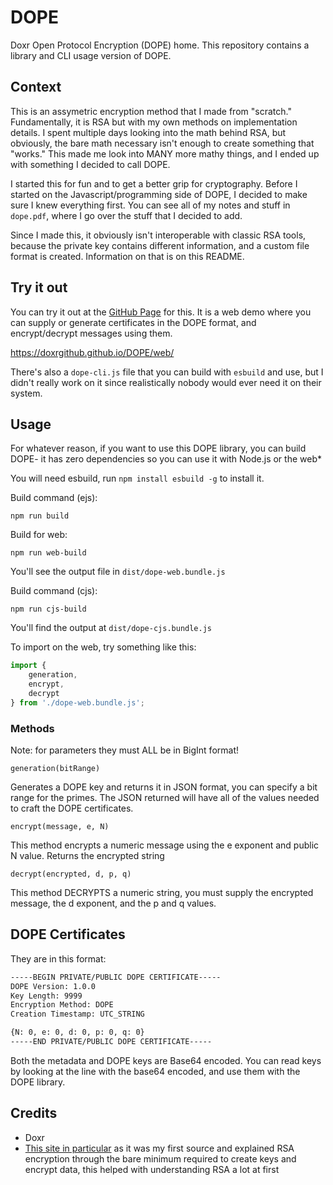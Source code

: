 # DOPE
Doxr Open Protocol Encryption (DOPE) home. This repository contains a library and CLI usage version of DOPE.

## Context

This is an assymetric encryption method that I made from "scratch." Fundamentally, it is RSA but with my own methods on implementation details. I spent multiple days looking into the math behind RSA, but obviously, the bare math necessary isn't enough to create something that "works." This made me look into MANY more mathy things, and I ended up with something I decided to call DOPE.

I started this for fun and to get a better grip for cryptography. Before I started on the Javascript/programming side of DOPE, I decided to make sure I knew everything first. You can see all of my notes and stuff in `dope.pdf`, where I go over the stuff that I decided to add.

Since I made this, it obviously isn't interoperable with classic RSA tools, because the private key contains different information, and a custom file format is created. Information on that is on this README.

## Try it out

You can try it out at the [GitHub Page](https://doxrgithub.github.io/DOPE/web/) for this. It is a web demo where you can supply or generate certificates in the DOPE format, and encrypt/decrypt messages using them.

https://doxrgithub.github.io/DOPE/web/

There's also a `dope-cli.js` file that you can build with `esbuild` and use, but I didn't really work on it since realistically nobody would ever need it on their system.

## Usage

For whatever reason, if you want to use this DOPE library, you can build DOPE- it has zero dependencies so you can use it with Node.js or the web*

You will need esbuild, run `npm install esbuild -g` to install it.

Build command (ejs):

`npm run build`

Build for web:

`npm run web-build`

You'll see the output file in `dist/dope-web.bundle.js`


Build command (cjs):

`npm run cjs-build`

You'll find the output at `dist/dope-cjs.bundle.js`

To import on the web, try something like this:

```js
import {
    generation,
    encrypt,
    decrypt
} from './dope-web.bundle.js';
```

### Methods

Note: for parameters they must ALL be in BigInt format!

`generation(bitRange)`

Generates a DOPE key and returns it in JSON format, you can specify a bit range for the primes. The JSON returned will have all of the values needed to craft the DOPE certificates.

`encrypt(message, e, N)`

This method encrypts a numeric message using the e exponent and public N value. Returns the encrypted string

`decrypt(encrypted, d, p, q)`

This method DECRYPTS a numeric string, you must supply the encrypted message, the d exponent, and the p and q values.

## DOPE Certificates

They are in this format:

```txt
-----BEGIN PRIVATE/PUBLIC DOPE CERTIFICATE-----
DOPE Version: 1.0.0
Key Length: 9999
Encryption Method: DOPE
Creation Timestamp: UTC_STRING

{N: 0, e: 0, d: 0, p: 0, q: 0}
-----END PRIVATE/PUBLIC DOPE CERTIFICATE-----
```

Both the metadata and DOPE keys are Base64 encoded. You can read keys by looking at the line with the base64 encoded, and use them with the DOPE library.

## Credits

- Doxr
- [This site in particular](https://www.cs.sjsu.edu/~stamp/CS265/SecurityEngineering/chapter5_SE/RSAmath.html) as it was my first source and explained RSA encryption through the bare minimum required to create keys and encrypt data, this helped with understanding RSA a lot at first
